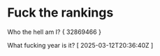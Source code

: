 # Fuck the rankings

Who the hell am I?
{ 32869466 }

What fucking year is it?
[ 2025-03-12T20:36:40Z ]
